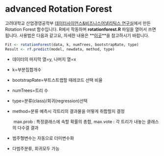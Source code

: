 # advanced Rotation Forest

고려대학교 산업경영공학부 [데이터사이언스&비즈니스어낼리틱스 연구실](http://dsba.korea.ac.kr)에서 만든 Rotation Forest 함수입니다. R에서 작동하며 **rotationforest.R** 파일을 열어서 쓰면 됩니다. 사용법은 다음과 같고요, 자세한 내용은 **[이곳](https://ratsgo.github.io/machine%20learning/2017/03/17/tree/)**을 참고하시기 바랍니다.

```R
Fit <- rotationForest(data, k, numTrees, bootstrapRate, type)
Result <- rf.predict(model, newdata, method, type)
```

- 데이터의 마지막 열=y, 나머지 열=x

- k=부분집합개수

- bootstrapRate=부트스트랩할 때레코드 선택 비율

- numTrees=트리 수

- type=분류(class)/회귀(regression)선택

- method=분류 예측시 각트리의 결과물을 어떻게 취합할지 결정

  ​                 max.prob : 특정클래스에 속할 확률의 총합, max.vote : 각 트리가 내놓는 클래스의 다수결 결과


- 범주형변수는 자동으로 더미변수화
- 다범주분류, 회귀모두 가능